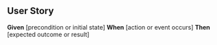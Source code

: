 ## User Story

**Given** [precondition or initial state]
**When** [action or event occurs]
**Then** [expected outcome or result]